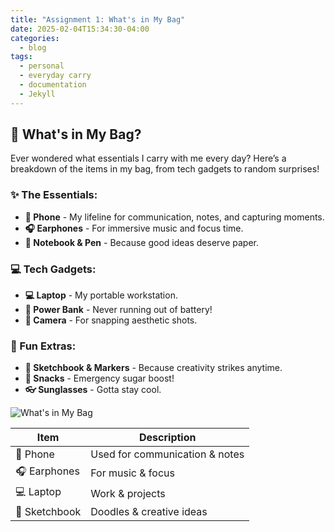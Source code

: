 ```yaml
---
title: "Assignment 1: What's in My Bag"
date: 2025-02-04T15:34:30-04:00
categories:
  - blog
tags:
  - personal
  - everyday carry
  - documentation
  - Jekyll
---
```


## 🎒 What's in My Bag?  

Ever wondered what essentials I carry with me every day? Here’s a breakdown of the items in my bag, from tech gadgets to random surprises!  

### ✨ The Essentials:
- **📱 Phone** - My lifeline for communication, notes, and capturing moments.  
- **🎧 Earphones** - For immersive music and focus time.  
- **📖 Notebook & Pen** - Because good ideas deserve paper.  

### 💻 Tech Gadgets:
- **💻 Laptop** - My portable workstation.  
- **🔋 Power Bank** - Never running out of battery!  
- **📸 Camera** - For snapping aesthetic shots.  

### 🎨 Fun Extras:
- **🎨 Sketchbook & Markers** - Because creativity strikes anytime.  
- **🍬 Snacks** - Emergency sugar boost!  
- **👓 Sunglasses** - Gotta stay cool.  

![What's in My Bag](assets/images/my-bag.jpg)

| Item         | Description                      |
|-------------|--------------------------------|
| 📱 Phone    | Used for communication & notes |
| 🎧 Earphones | For music & focus             |
| 💻 Laptop   | Work & projects                |
| 🎨 Sketchbook | Doodles & creative ideas      |
